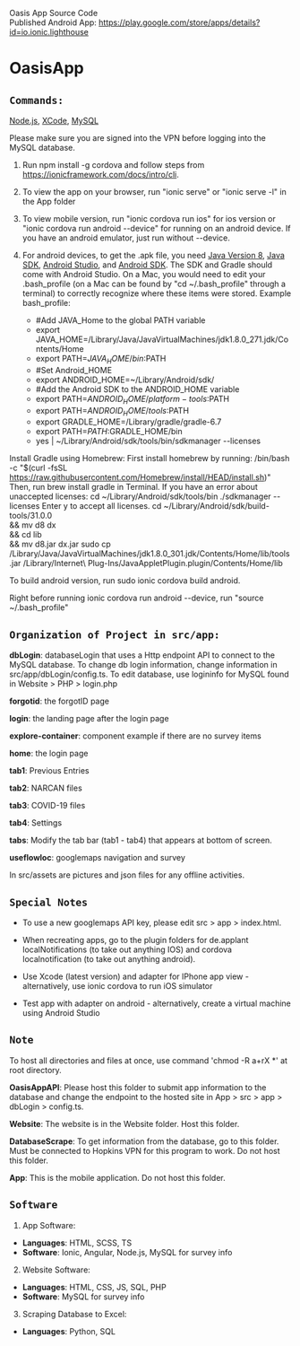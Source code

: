 Oasis App Source Code    
Published Android App: https://play.google.com/store/apps/details?id=io.ionic.lighthouse

# OasisApp

## `Commands:`
[Node.js](https://nodejs.org/en/download), [XCode](https://developer.apple.com/xcode/), [MySQL](https://dev.mysql.com/downloads/)

Please make sure you are signed into the VPN before logging into the MySQL database.

1. Run npm install -g cordova and follow steps from https://ionicframework.com/docs/intro/cli.

2. To view the app on your browser, run "ionic serve" or "ionic serve -l" in the App folder

3. To view mobile version, run "ionic cordova run ios" for ios version or "ionic cordova run android --device" for running on an android device. If you have an android emulator, just run without --device.

4. For android devices, to get the .apk file, you need [Java Version 8](https://java.com/en/download/), [Java SDK](https://www.oracle.com/java/technologies/downloads/#java8/), [Android Studio](https://developer.android.com/studio/index.html), and [Android SDK](https://developer.android.com/studio/intro/update.html). The SDK and Gradle should come with Android Studio. On a Mac, you would need to edit your .bash_profile (on a Mac can be found by "cd ~/.bash_profile" through a terminal) to correctly recognize where these items were stored. Example bash_profile:

    - #Add JAVA_Home to the global PATH variable
    - export JAVA_HOME=/Library/Java/JavaVirtualMachines/jdk1.8.0_271.jdk/Contents/Home
    - export PATH=${JAVA_HOME}/bin:$PATH
    - #Set Android_HOME
    - export ANDROID_HOME=~/Library/Android/sdk/
    - #Add the Android SDK to the ANDROID_HOME variable
    - export PATH=$ANDROID_HOME/platform-tools:$PATH
    - export PATH=$ANDROID_HOME/tools:$PATH
    - export GRADLE_HOME=/Library/gradle/gradle-6.7
    - export PATH=$PATH:$GRADLE_HOME/bin
    - yes | ~/Library/Android/sdk/tools/bin/sdkmanager --licenses

Install Gradle using Homebrew: First install homebrew by running: /bin/bash -c "$(curl -fsSL https://raw.githubusercontent.com/Homebrew/install/HEAD/install.sh)"
Then, run brew install gradle in Terminal. 
If you have an error about unaccepted licenses:
cd ~/Library/Android/sdk/tools/bin
./sdkmanager --licenses
Enter y to accept all licenses.
cd ~/Library/Android/sdk/build-tools/31.0.0 \
  && mv d8 dx \
  && cd lib  \
  && mv d8.jar dx.jar
sudo cp /Library/Java/JavaVirtualMachines/jdk1.8.0_301.jdk/Contents/Home/lib/tools.jar /Library/Internet\ Plug-Ins/JavaAppletPlugin.plugin/Contents/Home/lib

To build android version, run sudo ionic cordova build android.

Right before running ionic cordova run android --device, run "source ~/.bash_profile"


## `Organization of Project in src/app:`
**dbLogin**: databaseLogin that uses a Http endpoint API to connect to the MySQL database. To change db login information, change information in src/app/dbLogin/config.ts. To edit database, use logininfo for MySQL found in Website > PHP > login.php

**forgotid**: the forgotID page

**login**: the landing page after the login page

**explore-container**: component example if there are no survey items

**home**: the login page

**tab1**: Previous Entries

**tab2**: NARCAN files

**tab3**: COVID-19 files

**tab4**: Settings

**tabs**: Modify the tab bar (tab1 - tab4) that appears at bottom of screen.

**useflowloc**: googlemaps navigation and survey

In src/assets are pictures and json files for any offline activities.

## `Special Notes`
- To use a new googlemaps API key, please edit src > app > index.html.

- When recreating apps, go to the plugin folders for de.applant localNotifications (to take out anything IOS) and cordova localnotification (to take out anything android).

- Use Xcode (latest version) and adapter for IPhone app view - alternatively, use ionic cordova to run iOS simulator
- Test app with adapter on android - alternatively, create a virtual machine using Android Studio

## `Note`
To host all directories and files at once, use command 'chmod -R a+rX *' at root directory.

**OasisAppAPI**: Please host this folder to submit app information to the database and change the endpoint to the hosted site in App > src > app > dbLogin > config.ts.

**Website**: The website is in the Website folder. Host this folder.

**DatabaseScrape**: To get information from the database, go to this folder. Must be connected to Hopkins VPN for this program to work. Do not host this folder.

**App**: This is the mobile application. Do not host this folder.

## `Software`

1. App Software:
 - **Languages**: HTML, SCSS, TS
 - **Software**: Ionic, Angular, Node.js, MySQL for survey info

2. Website Software:
 - **Languages**: HTML, CSS, JS, SQL, PHP
 - **Software**: MySQL for survey info

3. Scraping Database to Excel:
 - **Languages**: Python, SQL
